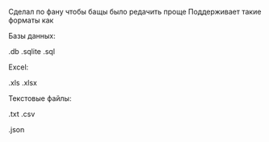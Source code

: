 Сделал по фану чтобы бащы было редачить проще 
Поддерживает такие форматы как

Базы данных:

.db
.sqlite
.sql

Excel:

.xls
.xlsx

Текстовые файлы:

.txt
.csv

.json
